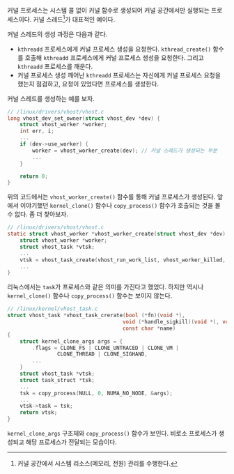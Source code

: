 커널 프로세스는 시스템 콜 없이 커널 함수로 생성되어 커널 공간에서만 실행되는 프로세스이다. 커널 스레드[^1]가 대표적인 예이다.

커널 스레드의 생성 과정은 다음과 같다.
- `kthreadd` 프로세스에게 커널 프로세스 생성을 요청한다.
  `kthread_create()` 함수를 호출해 `kthreadd` 프로세스에게 커널 프로세스 생성을 요청한다. 그리고 `kthreadd` 프로세스를 깨운다.
- 커널 프로세스 생성
  깨어난 `kthreadd` 프로세스는 자신에게 커널 프로세스 요청을 했는지 점검하고, 요청이 있었다면 프로세스를 생성한다.

커널 스레드를 생성하는 예를 보자.
```C
// /linux/drivers/vhost/vhost.c
long vhost_dev_set_owner(struct vhost_dev *dev) {
	struct vhost_worker *worker;
	int err, i;
	...
	if (dev->use_worker) {
		worker = vhost_worker_create(dev); // 커널 스레드가 생성되는 부분
		...
	}

	return 0;
}
```
위의 코드에서는 `vhost_worker_create()` 함수를 통해 커널 프로세스가 생성된다. 앞에서 이야기했던 `kernel_clone()` 함수나 `copy_process()` 함수가 호출되는 것을 볼 수 없다. 좀 더 찾아보자.
```C
// /linux/drivers/vhost/vhost.c
static struct vhost_worker *vhost_worker_create(struct vhost_dev *dev) {
	struct vhost_worker *worker;
	struct vhost_task *vtsk;
	...
	vtsk = vhost_task_create(vhost_run_work_list, vhost_worker_killed, worker, name);
	...
}
```
리눅스에서는 `task`가 프로세스와 같은 의미를 가진다고 했었다. 하지만 역시나 `kernel_clone()` 함수나 `copy_process()` 함수는 보이지 않는다. 
```C
// /linux/kernel/vhost_task.c
struct vhost_task *vhost_task_crerate(bool (*fn)(void *),
									 void (*handle_sigkill)(void *), void *arg,
									 const char *name) 
{
	struct kernel_clone_args args = {
		.flags = CLONE_FS | CLONE_UNTRACED | CLONE_VM |
				CLONE_THREAD | CLONE_SIGHAND,
		...
	} 
	struct vhost_task *vtsk;
	struct task_struct *tsk;
	...
	tsk = copy_process(NULL, 0, NUMA_NO_NODE, &args);
	...
	vtsk->task = tsk;
	return vtsk;
}
```
`kernel_clone_args` 구조체와 `copy_process()` 함수가 보인다. 비로소 프로세스가 생성되고 해당 프로세스가 전달되는 모습이다.

[^1]: 커널 공간에서 시스템 리소스(메모리, 전원) 관리를 수행한다.